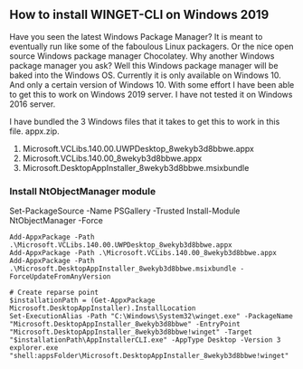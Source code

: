 ## How to install WINGET-CLI on Windows 2019  

Have you seen the latest Windows Package Manager? It is meant to eventually run like some of the faboulous Linux packagers. Or the nice open source Windows package manager Chocolatey. Why another Windows package manager you ask? Well this Windows package manager will be baked into the Windows OS. Currently it is only available on Windows 10. And only a certain version of Windows 10. With some effort I have been able to get this to work on Windows 2019 server. I have not tested it on Windows 2016 server.

I have bundled the 3 Windows files that it takes to get this to work in this file. appx.zip.   

1. Microsoft.VCLibs.140.00.UWPDesktop_8wekyb3d8bbwe.appx
2. Microsoft.VCLibs.140.00_8wekyb3d8bbwe.appx
3. Microsoft.DesktopAppInstaller_8wekyb3d8bbwe.msixbundle

### Install NtObjectManager module
Set-PackageSource -Name PSGallery -Trusted
Install-Module NtObjectManager -Force

```
Add-AppxPackage -Path .\Microsoft.VCLibs.140.00.UWPDesktop_8wekyb3d8bbwe.appx
Add-AppxPackage -Path .\Microsoft.VCLibs.140.00_8wekyb3d8bbwe.appx
Add-AppxPackage -Path .\Microsoft.DesktopAppInstaller_8wekyb3d8bbwe.msixbundle -ForceUpdateFromAnyVersion

# Create reparse point 
$installationPath = (Get-AppxPackage Microsoft.DesktopAppInstaller).InstallLocation
Set-ExecutionAlias -Path "C:\Windows\System32\winget.exe" -PackageName "Microsoft.DesktopAppInstaller_8wekyb3d8bbwe" -EntryPoint "Microsoft.DesktopAppInstaller_8wekyb3d8bbwe!winget" -Target "$installationPath\AppInstallerCLI.exe" -AppType Desktop -Version 3
explorer.exe "shell:appsFolder\Microsoft.DesktopAppInstaller_8wekyb3d8bbwe!winget"

